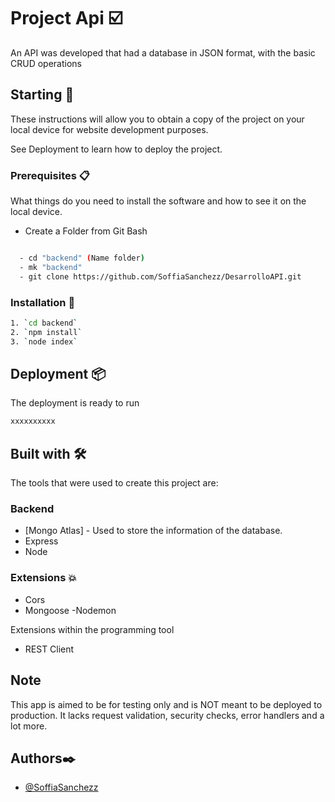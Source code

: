 # Project Api ☑️
An API was developed that had a database in JSON format, with the basic CRUD operations

## Starting 🚀

These instructions will allow you to obtain a copy of the project on your local device for website development purposes.

See Deployment to learn how to deploy the project.

### Prerequisites 📋
What things do you need to install the software and how to see it on the local device.

- Create a Folder from Git Bash

```bash

  - cd "backend" (Name folder)
  - mk "backend"
  - git clone https://github.com/SoffiaSanchezz/DesarrolloAPI.git
```

### Installation 🔧

```bash
1. `cd backend`
2. `npm install`
3. `node index`
```

## Deployment 📦

The deployment is ready to run

```bash
xxxxxxxxxx
```

## Built with 🛠️

The tools that were used to create this project are:

### Backend
- [Mongo Atlas] - Used to store the information of the database.
- Express
- Node
 
 ### Extensions 💥
 - Cors
 - Mongoose
 -Nodemon

 Extensions within the programming tool

- REST Client

## Note
This app is aimed to be for testing only and is NOT meant to be deployed to production. It lacks request validation, security checks, error handlers and a lot more.

## Authors✒️

- [@SoffiaSanchezz](https://github.com/SoffiaSanchezz)
